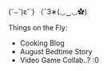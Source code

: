 (˘⌣˘)ε˘`)
              （¯3∗(◡‿◡✿)
              

Things on the Fly:
- Cooking Blog
- August Bedtime Story
- Video Game Collab..? :0
